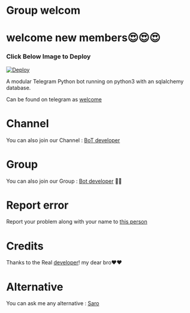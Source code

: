 # Group welcom

# welcome new members😍😍😍

### Click Below Image to Deploy
[![Deploy](https://telegra.ph/file/b27a1b2dc4b476efd3098.jpg)](https://heroku.com/deploy?template=https://github.com/sarobot/welcome-bot)




A modular Telegram Python bot running on python3 with an sqlalchemy database.

Can be found on telegram as [welcome](http://t.me/Grpwc_bot) 


# Channel
You can also join our Channel : [BoT developer](https://t.me/lntechnical) 

# Group
You can also join our Group : [Bot developer](https://t.me/lntechnicalgroup) 🤝🏻

# Report error
Report your problem along with your name to [this person](https://t.me/Nicebroadmin👨🏻‍💻) 

# Credits



Thanks to the Real [developer](https://t.me/Nicebroadmin)! my dear bro❤️❤️
 
# Alternative

You can ask me any alternative : [Saro](https://t.me/@Cosmici)
